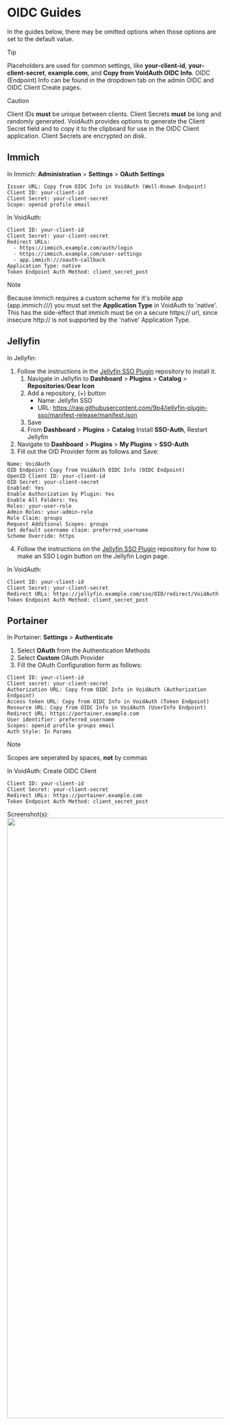 # OIDC Guides

In the guides below, there may be omitted options when those options are set to the default value.

> [!TIP]
> Placeholders are used for common settings, like **your-client-id**, **your-client-secret**, **example.com**, and **Copy from VoidAuth OIDC Info**. OIDC (Endpoint) Info can be found in the dropdown tab on the admin OIDC and OIDC Client Create pages.

> [!CAUTION]
> Client IDs **must** be unique between clients. Client Secrets **must** be long and randomly generated. VoidAuth provides options to generate the Client Secret field and to copy it to the clipboard for use in the OIDC Client application. Client Secrets are encrypted on disk.

## Immich
In Immich:
**Administration** > **Settings** > **OAuth Settings**
```
Issuer URL: Copy from OIDC Info in VoidAuth (Well-Known Endpoint)
Client ID: your-client-id
Client Secret: your-client-secret
Scope: openid profile email
```

In VoidAuth:
```
Client ID: your-client-id
Client Secret: your-client-secret
Redirect URLs:
  - https://immich.example.com/auth/login
  - https://immich.example.com/user-settings
  - app.immich:///oauth-callback
Application Type: native
Token Endpoint Auth Method: client_secret_post
```
> [!NOTE]
> Because Immich requires a custom scheme for it's mobile app (app.immich:///) you must set the **Application Type** in VoidAuth to 'native'. This has the side-effect that immich must be on a secure https:// url, since insecure http:// is not supported by the 'native' Application Type.

## Jellyfin
In Jellyfin:
1. Follow the instructions in the [Jellyfin SSO Plugin](https://github.com/9p4/jellyfin-plugin-sso) repository to install it.
    1. Navigate in Jellyfin to **Dashboard** > **Plugins** > **Catalog** > **Repositories**/**Gear Icon**
    2. Add a repository, (+) button
        * Name: Jellyfin SSO
        * URL: https://raw.githubusercontent.com/9p4/jellyfin-plugin-sso/manifest-release/manifest.json
    3. Save
    4. From **Dashboard** > **Plugins** > **Catalog** Install **SSO-Auth**, Restart Jellyfin
2. Navigate to **Dashboard** > **Plugins** > **My Plugins** > **SSO-Auth**
3. Fill out the OID Provider form as follows and Save:
```
Name: VoidAuth
OID Endpoint: Copy from VoidAuth OIDC Info (OIDC Endpoint)
OpenID Client ID: your-client-id
OID Secret: your-client-secret
Enabled: Yes
Enable Authorization by Plugin: Yes
Enable All Folders: Yes
Roles: your-user-role
Admin Roles: your-admin-role
Role Claim: groups
Request Additional Scopes: groups
Set default username claim: preferred_username
Scheme Override: https
```
4. Follow the instructions on the [Jellyfin SSO Plugin](https://github.com/9p4/jellyfin-plugin-sso) repository for how to make an SSO Login button on the Jellyfin Login page.

In VoidAuth:
```
Client ID: your-client-id
Client Secret: your-client-secret
Redirect URLs: https://jellyfin.example.com/sso/OID/redirect/VoidAuth
Token Endpoint Auth Method: client_secret_post
```

## Portainer
In Portainer:
**Settings** > **Authenticate**
1. Select **OAuth** from the Authentication Methods
2. Select **Custom** OAuth Provider
3. Fill the OAuth Configuration form as follows:
```
Client ID: your-client-id
Client secret: your-client-secret
Authorization URL: Copy from OIDC Info in VoidAuth (Authorization Endpoint)
Access token URL: Copy from OIDC Info in VoidAuth (Token Endpoint)
Resource URL: Copy from OIDC Info in VoidAuth (UserInfo Endpoint)
Redirect URL: https://portainer.example.com
User identifier: preferred_username
Scopes: openid profile groups email
Auth Style: In Params
```
> [!Note]
> Scopes are seperated by spaces, **not** by commas

In VoidAuth: Create OIDC Client
```
Client ID: your-client-id
Client Secret: your-client-secret
Redirect URLs: https://portainer.example.com
Token Endpoint Auth Method: client_secret_post
```
Screenshot(s):
<img width="1400" src="/public/screenshots/f7cf9712-4259-43ce-bde1-fbe22a447763.png" />